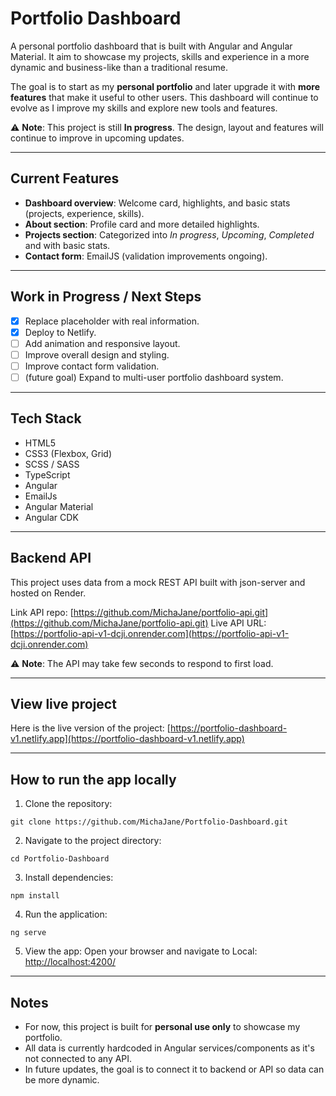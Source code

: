 # Portfolio Dashboard

A personal portfolio dashboard that is built with Angular and Angular Material. It aim to showcase my projects, skills and experience in a more dynamic and business-like than a traditional resume.

The goal is to start as my **personal portfolio** and later upgrade it with **more features** that make it useful to other users. This dashboard will continue to evolve as I improve my skills and explore new tools and features.

⚠️ **Note**: This project is still **In progress**. The design, layout and features will continue to improve in upcoming updates.

---

## Current Features

- **Dashboard overview**: Welcome card, highlights, and basic stats (projects, experience, skills).
- **About section**: Profile card and more detailed highlights.
- **Projects section**: Categorized into _In progress_, _Upcoming_, _Completed_ and with basic stats.
- **Contact form**: EmailJS (validation improvements ongoing).

---

## Work in Progress / Next Steps

- [x] Replace placeholder with real information.
- [x] Deploy to Netlify.
- [ ] Add animation and responsive layout.
- [ ] Improve overall design and styling.
- [ ] Improve contact form validation.
- [ ] (future goal) Expand to multi-user portfolio dashboard system.

---

## Tech Stack

- HTML5
- CSS3 (Flexbox, Grid)
- SCSS / SASS
- TypeScript
- Angular
- EmailJs
- Angular Material
- Angular CDK

---

## Backend API

This project uses data from a mock REST API built with json-server and hosted on Render.

Link API repo: [https://github.com/MichaJane/portfolio-api.git](https://github.com/MichaJane/portfolio-api.git)
Live API URL: [https://portfolio-api-v1-dcji.onrender.com](https://portfolio-api-v1-dcji.onrender.com)

⚠️ **Note**: The API may take few seconds to respond to first load.

---

## View live project

Here is the live version of the project:
[https://portfolio-dashboard-v1.netlify.app](https://portfolio-dashboard-v1.netlify.app)

---

## How to run the app locally

1. Clone the repository:

```
git clone https://github.com/MichaJane/Portfolio-Dashboard.git
```

2. Navigate to the project directory:

```
cd Portfolio-Dashboard
```

3. Install dependencies:

```
npm install
```

4. Run the application:

```
ng serve
```

5. View the app:
   Open your browser and navigate to Local: [http://localhost:4200/](http://localhost:4200/)

---

## Notes

- For now, this project is built for **personal use only** to showcase my portfolio.
- All data is currently hardcoded in Angular services/components as it's not connected to any API.
- In future updates, the goal is to connect it to backend or API so data can be more dynamic.
